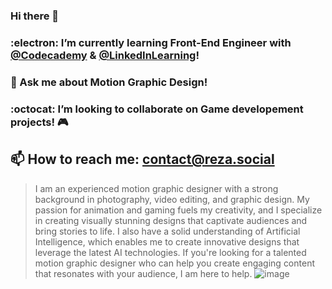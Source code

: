 ### Hi there 👋
### :electron: I’m currently learning Front-End Engineer with [@Codecademy](https://github.com/Codecademy) & [@LinkedInLearning](https://github.com/LinkedInLearning)!
### 💬 Ask me about Motion Graphic Design!
### :octocat: I’m looking to collaborate on Game developement projects! 🎮
## 📫 How to reach me: contact@reza.social
>I am an experienced motion graphic designer with a strong background in photography, video editing, and graphic design. My passion for animation and gaming fuels my creativity, and I specialize in creating visually stunning designs that captivate audiences and bring stories to life. I also have a solid understanding of Artificial Intelligence, which enables me to create innovative designs that leverage the latest AI technologies. If you're looking for a talented motion graphic designer who can help you create engaging content that resonates with your audience, I am here to help.
![image](https://github.com/l2eza/l2eza/assets/106398462/337d7ac0-1c98-4cb1-aca8-1af40e2a1d18)

<!--
**l2eza/l2eza** is a ✨ _special_ ✨ repository because its `README.md` (this file) appears on your GitHub profile.

Here are some ideas to get you started:

- 🔭 I’m currently working on ...
- 🌱 I’m currently learning ...
- 👯 I’m looking to collaborate on ...
- 🤔 I’m looking for help with ...
- 💬 Ask me about ...
- 📫 How to reach me: ...
- 😄 Pronouns: ...
- ⚡ Fun fact: ...
-->
